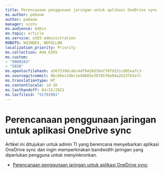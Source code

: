 ```yaml
---
title: Perencanaan penggunaan jaringan untuk aplikasi OneDrive sync
ms.author: pebaum
author: pebaum
manager: scotv
ms.audience: Admin
ms.topic: article
ms.service: o365-administration
ROBOTS: NOINDEX, NOFOLLOW
localization_priority: Priority
ms.collection: Adm_O365
ms.custom:
- "9000343"
- "5838"
ms.openlocfilehash: a567339dcabc4df9428d36ef78fd151cd05ea7c3
ms.sourcegitcommit: 8bc60ec34bc1e40685e3976576e04a2623f63a7c
ms.translationtype: HT
ms.contentlocale: id-ID
ms.lasthandoff: 04/15/2021
ms.locfileid: "51791991"
---
```

# <a name="network-utilization-planning-for-the-onedrive-sync-app"></a>Perencanaan penggunaan jaringan untuk aplikasi OneDrive sync

Artikel ini ditujukan untuk admin TI yang berencana menyebarkan aplikasi OneDrive sync dan ingin memperkirakan bandwidth jaringan yang diperlukan pengguna untuk menyinkronkan.  

- [Perencanaan penggunaan jaringan untuk aplikasi OneDrive sync](https://docs.microsoft.com/onedrive/network-utilization-planning)